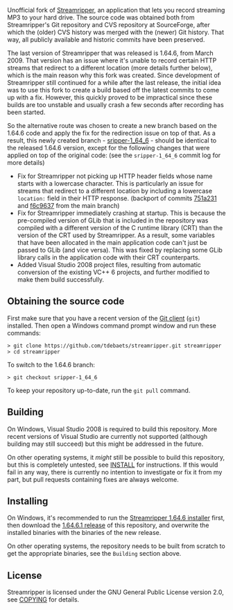 Unofficial fork of [Streamripper](http://streamripper.sourceforge.net/), an application that lets you record streaming MP3 to your hard drive. The source code was obtained both from Streamripper's Git repository and CVS repository at SourceForge, after which the (older) CVS history was merged with the (newer) Git history. That way, all publicly available and historic commits have been preserved.

The last version of Streamripper that was released is 1.64.6, from March 2009. That version has an issue where it's unable to record certain HTTP streams that redirect to a different location (more details further below), which is the main reason why this fork was created. Since development of Streamripper still continued for a while after the last release, the initial idea was to use this fork to create a build based off the latest commits to come up with a fix. However, this quickly proved to be impractical since these builds are too unstable and usually crash a few seconds after recording has been started.

So the alternative route was chosen to create a new branch based on the 1.64.6 code and apply the fix for the redirection issue on top of that. As a result, this newly created branch - [sripper-1_64_6](../../tree/sripper-1_64_6) - should be identical to the released 1.64.6 version, except for the following changes that were applied on top of the original code: (see the `sripper-1_64_6` commit log for more details)

* Fix for Streamripper not picking up HTTP header fields whose name starts with a lowercase character. This is particularly an issue for streams that redirect to a different location by including a lowercase `location:` field in their HTTP response. (backport of commits [751a231](../../commit/751a231) and [f6c9637](../../commit/f6c9637) from the main branch)
* Fix for Streamripper immediately crashing at startup. This is because the pre-compiled version of GLib that is included in the repository was compiled with a different version of the C runtime library (CRT) than the version of the CRT used by Streamripper. As a result, some variables that have been allocated in the main application code can't just be passed to GLib (and vice versa). This was fixed by replacing some GLib library calls in the application code with their CRT counterparts.
* Added Visual Studio 2008 project files, resulting from automatic conversion of the existing VC++ 6 projects, and further modified to make them build successfully.

Obtaining the source code
-------------------------

First make sure that you have a recent version of the [Git client](https://git-scm.com/) (`git`) installed. Then open a Windows command prompt window and run these commands:
```
> git clone https://github.com/tdebaets/streamripper.git streamripper
> cd streamripper
```

To switch to the 1.64.6 branch:

```
> git checkout sripper-1_64_6
```

To keep your repository up-to-date, run the `git pull` command.

Building
--------

On Windows, Visual Studio 2008 is required to build this repository. More recent versions of Visual Studio are currently not supported (although building may still succeed) but this might be addressed in the future.

On other operating systems, it *might* still be possible to build this repository, but this is completely untested, see [INSTALL](INSTALL) for instructions. If this would fail in any way, there is currently no intention to investigate or fix it from my part, but pull requests containing fixes are always welcome.

Installing
----------

On Windows, it's recommended to run the [Streamripper 1.64.6 installer](https://sourceforge.net/projects/streamripper/files/streamripper%20%28current%29/1.64.6/streamripper-windows-installer-1.64.6.exe/download) first, then download the [1.64.6.1 release](../../releases/tag/sripper-1_64_6_1) of this repository, and overwrite the installed binaries with the binaries of the new release.

On other operating systems, the repository needs to be built from scratch to get the appropriate binaries, see the `Building` section above.

License
-------

Streamripper is licensed under the GNU General Public License version 2.0, see [COPYING](COPYING) for details.
